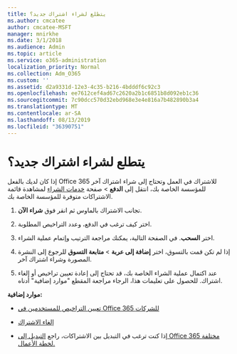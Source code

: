 ```yaml
---
title: يتطلع لشراء اشتراك جديد؟
ms.author: cmcatee
author: cmcatee-MSFT
manager: mnirkhe
ms.date: 3/1/2018
ms.audience: Admin
ms.topic: article
ms.service: o365-administration
localization_priority: Normal
ms.collection: Adm_O365
ms.custom: ''
ms.assetid: d2a9331d-12e3-4c35-b216-4bdddf6c92c3
ms.openlocfilehash: ee7612cef4ad67c2620a2b1c6851b8d092eb1c36
ms.sourcegitcommit: 7c90dcc570d32ebd968e3e4e816a7b482890b3a4
ms.translationtype: MT
ms.contentlocale: ar-SA
ms.lasthandoff: 08/13/2019
ms.locfileid: "36390751"
---
```

# <a name="looking-to-buy-a-new-subscription"></a>يتطلع لشراء اشتراك جديد؟

إذا كان لديك بالفعل Office 365 للاشتراك في العمل وتحتاج إلى شراء اشتراك آخر للمؤسسة الخاصة بك، انتقل إلى **الدفع** \> صفحة [خدمات الشراء](https://go.microsoft.com/fwlink/p/?linkid=868433) لمشاهدة قائمة الاشتراكات متوفرة للمؤسسة الخاصة بك.
 
1. تجانب الاشتراك بالماوس ثم انقر فوق **شراء الآن**.

2. اختر كيف ترغب في الدفع، وعدد التراخيص المطلوبة.

3. اختر **السحب**. في الصفحة التالية، يمكنك مراجعة الترتيب وإتمام عملية الشراء.

4. إذا لم تكن قمت بالتسوق، اختر **إضافة إلى عربة** \> **متابعة التسوق** للرجوع إلى النشرة المصورة وشراء اشتراك آخر. 

5. عند اكتمال عملية الشراء الخاصة بك، قد تحتاج إلى إعادة تعيين تراخيص أو إلغاء اشتراك. للحصول على تعليمات هذا، الرجاء مراجعة المقطع "موارد إضافية" أدناه.

 **موارد إضافية:**
  
- [تعيين التراخيص للمستخدمين في Office 365 للشركات](https://docs.microsoft.com/en-us/office365/admin/subscriptions-and-billing/assign-licenses-to-users)
    
- [إلغاء الاشتراك](https://docs.microsoft.com/en-us/office365/admin/subscriptions-and-billing/cancel-your-subscription)
    
- إذا كنت ترغب في التبديل بين الاشتراكات، راجع [التبديل إلى Office 365 مختلفة لخطة الأعمال.](https://docs.microsoft.com/en-us/office365/admin/subscriptions-and-billing/switch-to-a-different-plan)